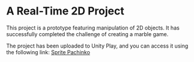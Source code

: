 # A Real-Time 2D Project

This project is a prototype featuring manipulation of 2D objects. It has successfully completed the challenge of creating a marble game.

The project has been uploaded to Unity Play, and you can access it using the following link: [Sprite Pachinko](http://play.unity.com/mg/other/sprite-pachinko-661)
